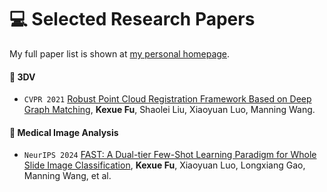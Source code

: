 
# 💻 Selected Research Papers

My full paper list is shown at [my personal homepage](https://fukexue.github.io).

#### 📸 3DV
- ``CVPR 2021`` [Robust Point Cloud Registration Framework Based on Deep Graph Matching](https://openaccess.thecvf.com/content/CVPR2021/papers/Fu_Robust_Point_Cloud_Registration_Framework_Based_on_Deep_Graph_Matching_CVPR_2021_paper.pdf), **Kexue Fu**, Shaolei Liu, Xiaoyuan Luo, Manning Wang.

#### 🏥 Medical Image Analysis
- ``NeurIPS 2024`` [FAST: A Dual-tier Few-Shot Learning Paradigm for Whole Slide Image Classification](https://arxiv.org/pdf/2409.19720), **Kexue Fu**, Xiaoyuan Luo, Longxiang Gao, Manning Wang, et al.

